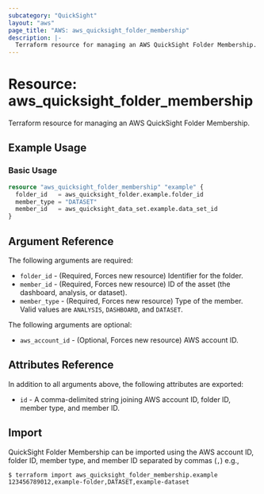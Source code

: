 ```yaml
---
subcategory: "QuickSight"
layout: "aws"
page_title: "AWS: aws_quicksight_folder_membership"
description: |-
  Terraform resource for managing an AWS QuickSight Folder Membership.
---
```


# Resource: aws_quicksight_folder_membership

Terraform resource for managing an AWS QuickSight Folder Membership.

## Example Usage

### Basic Usage

```terraform
resource "aws_quicksight_folder_membership" "example" {
  folder_id   = aws_quicksight_folder.example.folder_id
  member_type = "DATASET"
  member_id   = aws_quicksight_data_set.example.data_set_id
}
```

## Argument Reference

The following arguments are required:

* `folder_id` - (Required, Forces new resource) Identifier for the folder.
* `member_id` - (Required, Forces new resource) ID of the asset (the dashboard, analysis, or dataset).
* `member_type` - (Required, Forces new resource) Type of the member. Valid values are `ANALYSIS`, `DASHBOARD`, and `DATASET`.

The following arguments are optional:

* `aws_account_id` - (Optional, Forces new resource) AWS account ID.

## Attributes Reference

In addition to all arguments above, the following attributes are exported:

* `id` - A comma-delimited string joining AWS account ID, folder ID, member type, and member ID.

## Import

QuickSight Folder Membership can be imported using the AWS account ID, folder ID, member type, and member ID separated by commas (`,`) e.g.,

```
$ terraform import aws_quicksight_folder_membership.example 123456789012,example-folder,DATASET,example-dataset
```

<!-- cache-key: cdktf-0.17.0-pre.15 input-7f36ee8876404829de7aa081731f69c58c81f001f633841f0b64695baf9c104c -->
